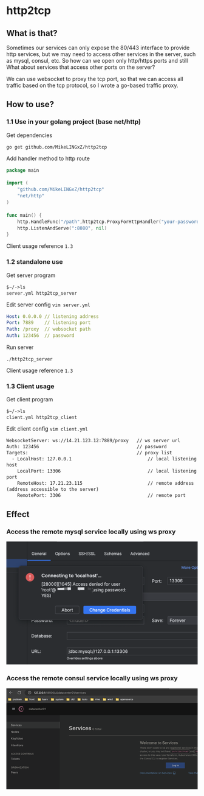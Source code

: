 # http2tcp

## What is that?
Sometimes our services can only expose the 80/443 interface to provide http services, but we may need to access other services in the server, such as mysql, consul, etc. So how can we open only http/https ports and still What about services that access other ports on the server?

We can use websocket to proxy the tcp port, so that we can access all traffic based on the tcp protocol, so I wrote a go-based traffic proxy.



## How to use?
### 1.1 Use in your golang project (base net/http)
Get dependencies
```shell
go get github.com/MikeLINGxZ/http2tcp
```
Add handler method to http route
```go
package main

import (
	"github.com/MikeLINGxZ/http2tcp"
	"net/http"
)

func main() {
    http.HandleFunc("/path",http2tcp.ProxyForHttpHandler("your-password"))
	http.ListenAndServe(":8080", nil)
}
```
Client usage reference `1.3`

### 1.2 standalone use
Get server program
```shell
$~/->ls
server.yml http2tcp_server
```
Edit server config `vim server.yml`
```yaml
Host: 0.0.0.0 // listening address
Port: 7889    // listening port
Path: /proxy  // websocket path
Auth: 123456  // password
```
Run server
```shell
./http2tcp_server
```
Client usage reference `1.3`

### 1.3 Client usage
Get client program
```shell
$~/->ls
client.yml http2tcp_client
```
Edit client config `vim client.yml`
```shell
WebsocketServer: ws://14.21.123.12:7889/proxy 	// ws server url
Auth: 123456								  	// password
Targets:										// proxy list
  - LocalHost: 127.0.0.1							// local listening host
    LocalPort: 13306								// local listening port
    RemoteHost: 17.21.23.115						// remote address (address accessible to the server)
    RemotePort: 3306								// remote port
```

## Effect
### Access the remote mysql service locally using ws proxy
![img.png](img.png) 
### Access the remote consul service locally using ws proxy
![img_1.png](img_1.png)
